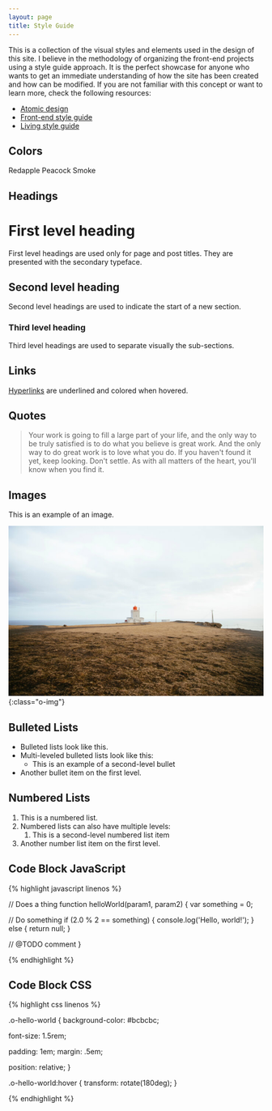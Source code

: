 ```yaml
---
layout: page
title: Style Guide
---
```



This is a collection of the visual styles and elements used in the design of this site.
I believe in the methodology of organizing the front-end projects using a
style guide approach. It is the perfect showcase for anyone who wants to get an immediate
understanding of how the site has been created and how can be modified.
If you are not familiar with this concept or want to learn more, check the following resources:

- [Atomic design](http://bradfrost.com/blog/post/atomic-web-design/)
- [Front-end style guide](http://www.maban.co.uk/projects/front-end-style-guides/)
- [Living style guide](https://www.smashingmagazine.com/2015/04/an-in-depth-overview-of-living-style-guide-tools/)

## Colors

<div class="u-displayFlex u-justifyContentBetween">
	<span class="o-color-preview o-color-preview--redapple">Redapple</span>
	<span class="o-color-preview o-color-preview--peacock">Peacock</span>
	<span class="o-color-preview o-color-preview--smoke">Smoke</span>
</div>


## Headings

# First level heading

First level headings are used only for page and post titles.
They are presented with the secondary typeface.


## Second level heading

Second level headings are used to indicate the start of a new section.


### Third level heading

Third level headings are used to separate visually the sub-sections.


## Links

[Hyperlinks](/styleguide) are underlined and colored when hovered.


## Quotes

> Your work is going to fill a large part of your life, and the only way to be truly satisfied is
to do what you believe is great work. And the only way to do great work is to love what you do.
If you haven't found it yet, keep looking. Don't settle.
As with all matters of the heart, you'll know when you find it.


## Images

This is an example of an image.

![Coast](/uploads/2017/01/coast.jpg){:class="o-img"}


## Bulleted Lists

- Bulleted lists look like this.
- Multi-leveled bulleted lists look like this:
	- This is an example of a second-level bullet
- Another bullet item on the first level.


## Numbered Lists

1. This is a numbered list.
2. Numbered lists can also have multiple levels:
	1. This is a second-level numbered list item
3. Another number list item on the first level.


## Code Block JavaScript

{% highlight javascript linenos %}

// Does a thing
function helloWorld(param1, param2) {
  var something = 0;

  // Do something
  if (2.0 % 2 == something) {
    console.log('Hello, world!');
  } else {
    return null;
  }

  // @TODO comment
}

{% endhighlight %}


## Code Block CSS

{% highlight css linenos %}

.o-hello-world {
  background-color: #bcbcbc;

  font-size: 1.5rem;

  padding: 1em;
  margin: .5em;

  position: relative;
}

.o-hello-world:hover {
  transform: rotate(180deg);
}

{% endhighlight %}
